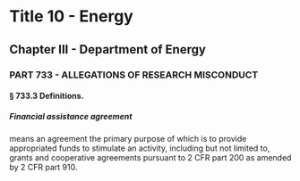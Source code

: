 
# Title 10 - Energy
## Chapter III - Department of Energy
### PART 733 - ALLEGATIONS OF RESEARCH MISCONDUCT
#### § 733.3 Definitions.
##### Financial assistance agreement

means an agreement the primary purpose of which is to provide appropriated funds to stimulate an activity, including but not limited to, grants and cooperative agreements pursuant to 2 CFR part 200 as amended by 2 CFR part 910.
